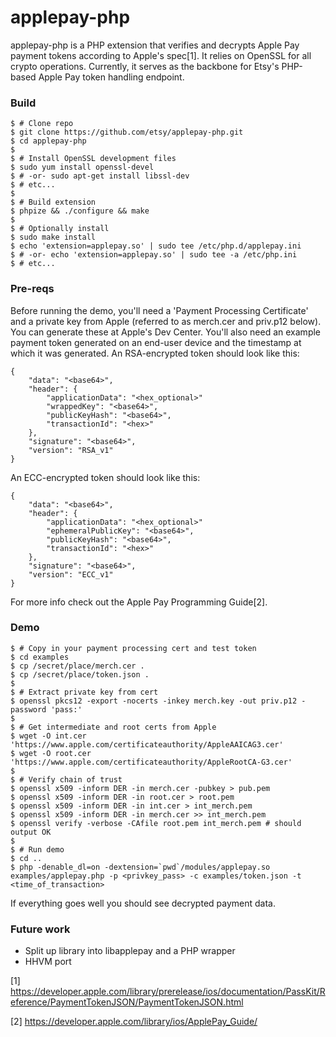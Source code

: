 # applepay-php

applepay-php is a PHP extension that verifies and decrypts Apple Pay payment
tokens according to Apple's spec[1]. It relies on OpenSSL for all crypto
operations. Currently, it serves as the backbone for Etsy's PHP-based Apple Pay
token handling endpoint.

### Build

    $ # Clone repo
    $ git clone https://github.com/etsy/applepay-php.git
    $ cd applepay-php
    $
    $ # Install OpenSSL development files
    $ sudo yum install openssl-devel
    $ # -or- sudo apt-get install libssl-dev
    $ # etc...
    $
    $ # Build extension
    $ phpize && ./configure && make
    $
    $ # Optionally install
    $ sudo make install
    $ echo 'extension=applepay.so' | sudo tee /etc/php.d/applepay.ini
    $ # -or- echo 'extension=applepay.so' | sudo tee -a /etc/php.ini
    $ # etc...

### Pre-reqs

Before running the demo, you'll need a 'Payment Processing Certificate' and a
private key from Apple (referred to as merch.cer and priv.p12 below). You can
generate these at Apple's Dev Center. You'll also need an example payment token
generated on an end-user device and the timestamp at which it was generated. An
RSA-encrypted token should look like this:

    {
        "data": "<base64>",
        "header": {
            "applicationData": "<hex_optional>"
            "wrappedKey": "<base64>",
            "publicKeyHash": "<base64>",
            "transactionId": "<hex>"
        },
        "signature": "<base64>",
        "version": "RSA_v1"
    }

An ECC-encrypted token should look like this:

    {
        "data": "<base64>",
        "header": {
            "applicationData": "<hex_optional>"
            "ephemeralPublicKey": "<base64>",
            "publicKeyHash": "<base64>",
            "transactionId": "<hex>"
        },
        "signature": "<base64>",
        "version": "ECC_v1"
    }

For more info check out the Apple Pay Programming Guide[2].

### Demo

    $ # Copy in your payment processing cert and test token
    $ cd examples
    $ cp /secret/place/merch.cer .
    $ cp /secret/place/token.json .
    $
    $ # Extract private key from cert
    $ openssl pkcs12 -export -nocerts -inkey merch.key -out priv.p12 -password 'pass:'
    $
    $ # Get intermediate and root certs from Apple
    $ wget -O int.cer 'https://www.apple.com/certificateauthority/AppleAAICAG3.cer'
    $ wget -O root.cer 'https://www.apple.com/certificateauthority/AppleRootCA-G3.cer'
    $
    $ # Verify chain of trust
    $ openssl x509 -inform DER -in merch.cer -pubkey > pub.pem
    $ openssl x509 -inform DER -in root.cer > root.pem
    $ openssl x509 -inform DER -in int.cer > int_merch.pem
    $ openssl x509 -inform DER -in merch.cer >> int_merch.pem
    $ openssl verify -verbose -CAfile root.pem int_merch.pem # should output OK
    $
    $ # Run demo
    $ cd ..
    $ php -denable_dl=on -dextension=`pwd`/modules/applepay.so examples/applepay.php -p <privkey_pass> -c examples/token.json -t <time_of_transaction>

If everything goes well you should see decrypted payment data.

### Future work

* Split up library into libapplepay and a PHP wrapper
* HHVM port

[1] https://developer.apple.com/library/prerelease/ios/documentation/PassKit/Reference/PaymentTokenJSON/PaymentTokenJSON.html

[2] https://developer.apple.com/library/ios/ApplePay_Guide/

